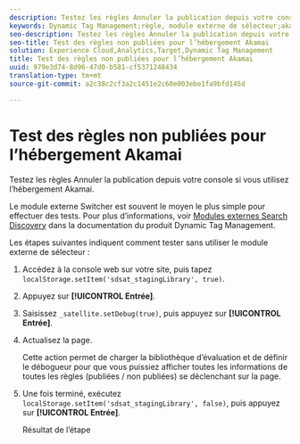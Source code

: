 ```yaml
---
description: Testez les règles Annuler la publication depuis votre console si vous utilisez l’hébergement Akamai.
keywords: Dynamic Tag Management;règle, module externe de sélecteur;akamai;test akamai;règles annuler la publication;test des règles annuler la publication;déboguer une règle
seo-description: Testez les règles Annuler la publication depuis votre console si vous utilisez l’hébergement Akamai.
seo-title: Test des règles non publiées pour l’hébergement Akamai
solution: Experience Cloud,Analytics,Target,Dynamic Tag Management
title: Test des règles non publiées pour l’hébergement Akamai
uuid: 979e3d74-8d96-47d0-b581-cf5371248434
translation-type: tm+mt
source-git-commit: a2c38c2cf3a2c1451e2c60e003ebe1fa9bfd145d

---
```



# Test des règles non publiées pour l’hébergement Akamai

Testez les règles Annuler la publication depuis votre console si vous utilisez l’hébergement Akamai.

Le module externe Switcher est souvent le moyen le plus simple pour effectuer des tests. Pour plus d’informations, voir [Modules externes Search Discovery](https://marketing.adobe.com/resources/help/en_US/dtm/search_discovery_plugins.html) dans la documentation du produit Dynamic Tag Management.

Les étapes suivantes indiquent comment tester sans utiliser le module externe de sélecteur :

1. Accédez à la console web sur votre site, puis tapez `localStorage.setItem('sdsat_stagingLibrary', true)`.
1. Appuyez sur **[!UICONTROL Entrée]**.
1. Saisissez `_satellite.setDebug(true)`, puis appuyez sur **[!UICONTROL Entrée]**.
1. Actualisez la page.

   Cette action permet de charger la bibliothèque d’évaluation et de définir le débogueur pour que vous puissiez afficher toutes les informations de toutes les règles (publiées / non publiées) se déclenchant sur la page.
1. Une fois terminé, exécutez `localStorage.setItem('sdsat_stagingLibrary', false)`, puis appuyez sur **[!UICONTROL Entrée]**.

   Résultat de l’étape